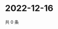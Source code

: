 # 2022-12-16

共 0 条

<!-- BEGIN WEIBO -->
<!-- 最后更新时间 Fri Dec 16 2022 01:00:50 GMT+0800 (China Standard Time) -->

<!-- END WEIBO -->
